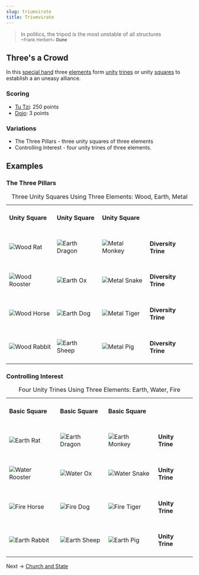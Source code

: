 ```yaml
---
slug: triumvirate
title: Triumvirate
---
```

> In politics, the tripod is the most unstable of all structures<br /><small>~Frank Herbert~ <strong>Dune</strong></small>

## Three's a Crowd
In this [special hand](special-hands) three [elements](elements) form [unity](unity) [trines](trines) or unity [squares](sqaures) to establish a an uneasy alliance.

### Scoring
- [Tu Tzi](tu-tzi): 250 points
- [Dojo](dojo): 3 points

### Variations

- The Three Pillars - three unity squares of three elements
- Controlling Interest - four unity trines of three elements.

## Examples

### The Three Pillars
<table id="triumvirate-1" style="width:100%">
    <caption>Three Unity Squares Using Three Elements: Wood, Earth, Metal</caption>
    <tr>
        <td><h4>Unity Square</h4>
            <div class="tiny"></div>
        </td>
        <td><h4>Unity Square</h4>
            <div class="tiny"></div>
        </td>
        <td><h4>Unity Square</h4>
            <div class="tiny"></div>
        </td>
    </tr>
    <tr>
        <td>
            <img class="ui bottom aligned small image" alt="Wood Rat" src="images/01_wood_rat_card.png"/>
        </td>
        <td>
            <img class="ui bottom aligned small image" alt="Earth Dragon" src="images/05_earth_dragon_card.png"/>
        </td>
        <td>
            <img class="ui bottom aligned small image" alt="Metal Monkey" src="images/57_metal_monkey_card.png"/>
        </td>
        <td><h4>Diversity Trine</h4></td>
    </tr>
    <tr>
        <td>
            <img class="ui bottom aligned small image" alt="Wood Rooster" src="images/22_wood_rooster_card.png"/>
        </td>
        <td>
            <img class="ui bottom aligned small image" alt="Earth Ox" src="images/26_earth_ox_card.png"/>
        </td>
        <td>
            <img class="ui bottom aligned small image" alt="Metal Snake" src="images/18_metal_snake_card.png"/>
        </td>
        <td><h4>Diversity Trine</h4></td>
    </tr>
    <tr>
        <td>
            <img class="ui bottom aligned small image" alt="Wood Horse" src="images/31_wood_horse_card.png"/>
        </td>
        <td>
            <img class="ui bottom aligned small image" alt="Earth Dog" src="images/35_earth_dog_card.png"/>
        </td>
        <td>
            <img class="ui bottom aligned small image" alt="Metal Tiger" src="images/27_metal_tiger_card.png"/>
        </td>  
        <td><h4>Diversity Trine</h4></td>  
    </tr>
    <tr>
        <td>
            <img class="ui bottom aligned small image" alt="Wood Rabbit" src="images/52_wood_rabbit_card.png"/>
        </td>
        <td>
            <img class="ui bottom aligned small image" alt="Earth Sheep" src="images/56_earth_sheep_card.png"/>
        </td>
        <td>
            <img class="ui bottom aligned small image" alt="Metal Pig" src="images/48_metal_pig_card.png"/>
        </td>
        <td><h4>Diversity Trine</h4></td>
    </tr>
</table>

### Controlling Interest
<table id="triumvirate-2" style="width:100%">
    <caption>Four Unity Trines Using Three Elements: Earth, Water, Fire </caption>
    <tr>
        <td><h4>Basic Square</h4>
            <div class="tiny"></div>
        </td>
        <td><h4>Basic Square</h4>
            <div class="tiny"></div>
        </td>
        <td><h4>Basic Square</h4>
            <div class="tiny"></div>
        </td>
    </tr>
    <tr>
        <td>
            <img class="ui bottom aligned small image" alt="Earth Rat" src="images/25_earth_rat_card.png"/>
        </td>
        <td>
            <img class="ui bottom aligned small image" alt="Earth Dragon" src="images/05_earth_dragon_card.png"/>
        </td>
        <td>
            <img class="ui bottom aligned small image" alt="Earth Monkey" src="images/45_earth_monkey_card.png"/>
        </td>
        <td><h4>Unity Trine</h4></td>
    </tr>
    <tr>
        <td>
            <img class="ui bottom aligned small image" alt="Water Rooster" src="images/10_water_rooster_card.png"/>
        </td>
        <td>
            <img class="ui bottom aligned small image" alt="Water Ox" src="images/50_water_ox_card.png"/>
        </td>
        <td>
            <img class="ui bottom aligned small image" alt="Water Snake" src="images/30_water_snake_card.png"/>
        </td>
        <td><h4>Unity Trine</h4></td>
    </tr>
    <tr>
        <td>
            <img class="ui bottom aligned small image" alt="Fire Horse" src="images/43_fire_horse_card.png"/>
        </td>
        <td>
            <img class="ui bottom aligned small image" alt="Fire Dog" src="images/23_fire_dog_card.png"/>
        </td>
        <td>
            <img class="ui bottom aligned small image" alt="Fire Tiger" src="images/03_fire_tiger_card.png"/>
        </td>  
        <td><h4>Unity Trine</h4></td>  
    </tr>
    <tr>
        <td>
            <img class="ui bottom aligned small image" alt="Earth Rabbit" src="images/16_earth_rabbit_card.png"/>
        </td>
        <td>
            <img class="ui bottom aligned small image" alt="Earth Sheep" src="images/56_earth_sheep_card.png"/>
        </td>
        <td>
            <img class="ui bottom aligned small image" alt="Earth Pig" src="images/36_earth_pig_card.png"/>
        </td>
        <td><h4>Unity Trine</h4></td>
    </tr>
</table>

Next -> [Church and State](church-state)